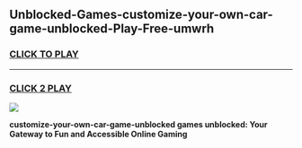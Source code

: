
## Unblocked-Games-customize-your-own-car-game-unblocked-Play-Free-umwrh
<h3>
<a href="https://premium76.site?title=customize-your-own-car-game-unblocked&ref=12A">CLICK TO PLAY</a></h3>
<hr>

<h3>
<a href="https://premium76.site?title=customize-your-own-car-game-unblocked&ref=12A">CLICK 2 PLAY</a>
  
</h3>

<a href="https://premium76.site?title=customize-your-own-car-game-unblocked&ref=12A"><img src="https://clearcache.store/games.png"></a>


**customize-your-own-car-game-unblocked games unblocked: Your Gateway to Fun and Accessible Online Gaming**
